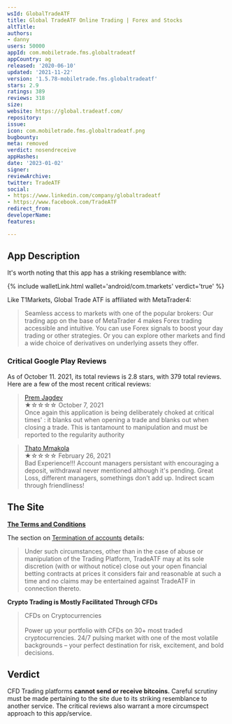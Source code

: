 ```yaml
---
wsId: GlobalTradeATF
title: Global TradeATF Online Trading | Forex and Stocks
altTitle: 
authors:
- danny
users: 50000
appId: com.mobiletrade.fms.globaltradeatf
appCountry: ag
released: '2020-06-10'
updated: '2021-11-22'
version: '1.5.78-mobiletrade.fms.globaltradeatf'
stars: 2.9
ratings: 389
reviews: 318
size: 
website: https://global.tradeatf.com/
repository: 
issue: 
icon: com.mobiletrade.fms.globaltradeatf.png
bugbounty: 
meta: removed
verdict: nosendreceive
appHashes: 
date: '2023-01-02'
signer: 
reviewArchive: 
twitter: TradeATF
social:
- https://www.linkedin.com/company/globaltradeatf
- https://www.facebook.com/TradeATF
redirect_from: 
developerName: 
features: 

---
```


## App Description

It's worth noting that this app has a striking resemblance with: 

{% include walletLink.html wallet='android/com.tmarkets' verdict='true' %} 

Like T1Markets, Global Trade ATF is affiliated with MetaTrader4:

> Seamless access to markets with one of the popular brokers:
Our trading app on the base of MetaTrader 4 makes Forex trading accessible and intuitive. You can use Forex signals to boost your day trading or other strategies. Or you can explore other markets and find a wide choice of derivatives on underlying assets they offer.

### Critical Google Play Reviews

As of October 11. 2021, its total reviews is 2.8 stars, with 379 total reviews. Here are a few of the most recent critical reviews:

> [Prem Jagdev](https://play.google.com/store/apps/details?id=com.mobiletrade.fms.globaltradeatf&reviewId=gp%3AAOqpTOGNfQAYr12tLKr4a81kKLoOj8g4HSHD_U_4hThpc8pPjgxATiQ5XQgdl7eO5zFtB2eSrKMv1L2Vajv-knA)<br>
  ★☆☆☆☆ October 7, 2021 <br>
       Once again this application is being deliberately choked at critical times' : it blanks out when opening a trade and blanks out when closing a trade. This is tantamount to manipulation and must be reported to the regularity authority

> [Thato Mmakola](https://play.google.com/store/apps/details?id=com.mobiletrade.fms.globaltradeatf&reviewId=gp%3AAOqpTOEb89Az9QC9KP3Wz3nMcQIFA0iCv7MmnDY1I968tF11UlOklkuVnHgqDgl7k3vKkJkqBIM3jAgEsg-hy1s)<br>
  ★☆☆☆☆ February 26, 2021 <br>
       Bad Experience!!! Account managers persistant with encouraging a deposit, withdrawal never mentioned although it's pending. Great Loss, different managers, somethings don't add up. Indirect scam through friendliness!       

## The Site

[**The Terms and Conditions**](https://global.tradeatf.com/en/terms)

The section on [Termination of accounts](https://global.tradeatf.com/en/terms#panel10a) details:

> Under such circumstances, other than in the case of abuse or manipulation of the Trading Platform, TradeATF may at its sole discretion (with or without notice) close out your open financial betting contracts at prices it considers fair and reasonable at such a time and no claims may be entertained against TradeATF in connection thereto.

**Crypto Trading is Mostly Facilitated Through CFDs**

> CFDs on Cryptocurrencies<br><br>
Power up your portfolio with CFDs on 30+ most traded cryptocurrencies. 24/7 pulsing market with one of the most volatile backgrounds – your perfect destination for risk, excitement, and bold decisions.

## Verdict

CFD Trading platforms **cannot send or receive bitcoins.** Careful scrutiny must be made pertaining to the site due to its striking resemblance to another service. The critical reviews also warrant a more circumspect approach to this app/service.

